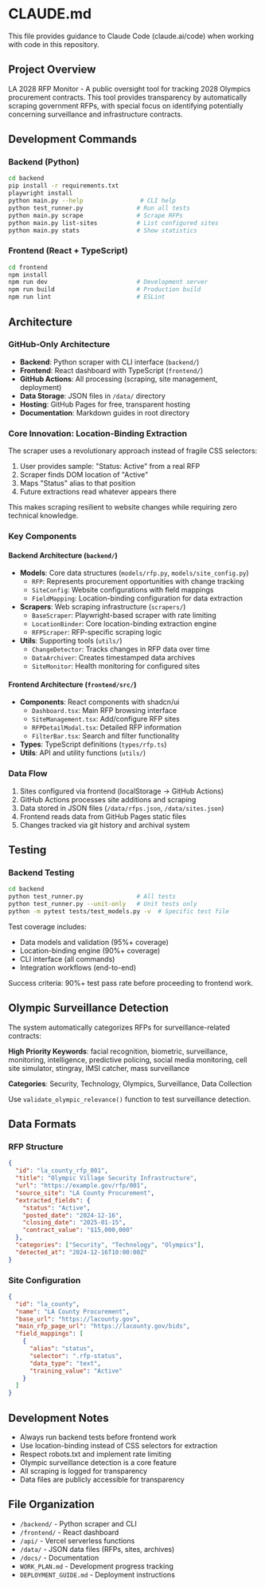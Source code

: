 # CLAUDE.md

This file provides guidance to Claude Code (claude.ai/code) when working with code in this repository.

## Project Overview

LA 2028 RFP Monitor - A public oversight tool for tracking 2028 Olympics procurement contracts. This tool provides transparency by automatically scraping government RFPs, with special focus on identifying potentially concerning surveillance and infrastructure contracts.

## Development Commands

### Backend (Python)
```bash
cd backend
pip install -r requirements.txt
playwright install
python main.py --help                # CLI help
python test_runner.py               # Run all tests
python main.py scrape               # Scrape RFPs
python main.py list-sites           # List configured sites
python main.py stats                # Show statistics
```

### Frontend (React + TypeScript)
```bash
cd frontend
npm install
npm run dev                         # Development server
npm run build                       # Production build
npm run lint                        # ESLint
```


## Architecture

### GitHub-Only Architecture
- **Backend**: Python scraper with CLI interface (`backend/`)
- **Frontend**: React dashboard with TypeScript (`frontend/`)
- **GitHub Actions**: All processing (scraping, site management, deployment)
- **Data Storage**: JSON files in `/data/` directory
- **Hosting**: GitHub Pages for free, transparent hosting
- **Documentation**: Markdown guides in root directory

### Core Innovation: Location-Binding Extraction
The scraper uses a revolutionary approach instead of fragile CSS selectors:
1. User provides sample: "Status: Active" from a real RFP
2. Scraper finds DOM location of "Active"
3. Maps "Status" alias to that position
4. Future extractions read whatever appears there

This makes scraping resilient to website changes while requiring zero technical knowledge.

### Key Components

#### Backend Architecture (`backend/`)
- **Models**: Core data structures (`models/rfp.py`, `models/site_config.py`)
  - `RFP`: Represents procurement opportunities with change tracking
  - `SiteConfig`: Website configurations with field mappings
  - `FieldMapping`: Location-binding configuration for data extraction
- **Scrapers**: Web scraping infrastructure (`scrapers/`)
  - `BaseScraper`: Playwright-based scraper with rate limiting
  - `LocationBinder`: Core location-binding extraction engine
  - `RFPScraper`: RFP-specific scraping logic
- **Utils**: Supporting tools (`utils/`)
  - `ChangeDetector`: Tracks changes in RFP data over time
  - `DataArchiver`: Creates timestamped data archives
  - `SiteMonitor`: Health monitoring for configured sites

#### Frontend Architecture (`frontend/src/`)
- **Components**: React components with shadcn/ui
  - `Dashboard.tsx`: Main RFP browsing interface
  - `SiteManagement.tsx`: Add/configure RFP sites
  - `RFPDetailModal.tsx`: Detailed RFP information
  - `FilterBar.tsx`: Search and filter functionality
- **Types**: TypeScript definitions (`types/rfp.ts`)
- **Utils**: API and utility functions (`utils/`)

### Data Flow
1. Sites configured via frontend (localStorage → GitHub Actions)
2. GitHub Actions processes site additions and scraping
3. Data stored in JSON files (`/data/rfps.json`, `/data/sites.json`)
4. Frontend reads data from GitHub Pages static files
5. Changes tracked via git history and archival system

## Testing

### Backend Testing
```bash
cd backend
python test_runner.py               # All tests
python test_runner.py --unit-only   # Unit tests only
python -m pytest tests/test_models.py -v  # Specific test file
```

Test coverage includes:
- Data models and validation (95%+ coverage)
- Location-binding engine (90%+ coverage) 
- CLI interface (all commands)
- Integration workflows (end-to-end)

Success criteria: 90%+ test pass rate before proceeding to frontend work.

## Olympic Surveillance Detection

The system automatically categorizes RFPs for surveillance-related contracts:

**High Priority Keywords**: facial recognition, biometric, surveillance, monitoring, intelligence, predictive policing, social media monitoring, cell site simulator, stingray, IMSI catcher, mass surveillance

**Categories**: Security, Technology, Olympics, Surveillance, Data Collection

Use `validate_olympic_relevance()` function to test surveillance detection.

## Data Formats

### RFP Structure
```json
{
  "id": "la_county_rfp_001",
  "title": "Olympic Village Security Infrastructure",
  "url": "https://example.gov/rfp/001",
  "source_site": "LA County Procurement", 
  "extracted_fields": {
    "status": "Active",
    "posted_date": "2024-12-16",
    "closing_date": "2025-01-15",
    "contract_value": "$15,000,000"
  },
  "categories": ["Security", "Technology", "Olympics"],
  "detected_at": "2024-12-16T10:00:00Z"
}
```

### Site Configuration
```json
{
  "id": "la_county",
  "name": "LA County Procurement",
  "base_url": "https://lacounty.gov",
  "main_rfp_page_url": "https://lacounty.gov/bids",
  "field_mappings": [
    {
      "alias": "status", 
      "selector": ".rfp-status",
      "data_type": "text",
      "training_value": "Active"
    }
  ]
}
```

## Development Notes

- Always run backend tests before frontend work
- Use location-binding instead of CSS selectors for extraction
- Respect robots.txt and implement rate limiting
- Olympic surveillance detection is a core feature
- All scraping is logged for transparency
- Data files are publicly accessible for transparency

## File Organization

- `/backend/` - Python scraper and CLI
- `/frontend/` - React dashboard  
- `/api/` - Vercel serverless functions
- `/data/` - JSON data files (RFPs, sites, archives)
- `/docs/` - Documentation
- `WORK_PLAN.md` - Development progress tracking
- `DEPLOYMENT_GUIDE.md` - Deployment instructions